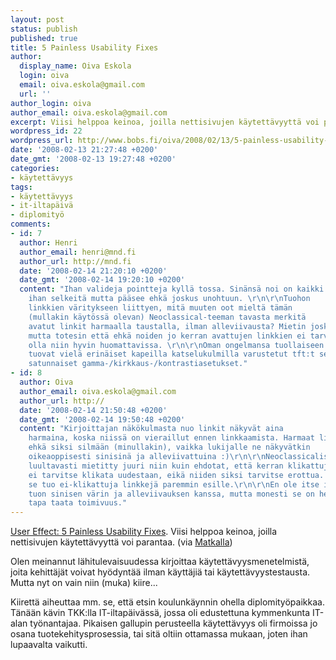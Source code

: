 ```yaml
---
layout: post
status: publish
published: true
title: 5 Painless Usability Fixes
author:
  display_name: Oiva Eskola
  login: oiva
  email: oiva.eskola@gmail.com
  url: ''
author_login: oiva
author_email: oiva.eskola@gmail.com
excerpt: Viisi helppoa keinoa, joilla nettisivujen käytettävyyttä voi parantaa.
wordpress_id: 22
wordpress_url: http://www.bobs.fi/oiva/2008/02/13/5-painless-usability-fixes/
date: '2008-02-13 21:27:48 +0200'
date_gmt: '2008-02-13 19:27:48 +0200'
categories:
- käytettävyys
tags:
- käytettävyys
- it-iltapäivä
- diplomityö
comments:
- id: 7
  author: Henri
  author_email: henri@mnd.fi
  author_url: http://mnd.fi
  date: '2008-02-14 21:20:10 +0200'
  date_gmt: '2008-02-14 19:20:10 +0200'
  content: "Ihan valideja pointteja kyllä tossa. Sinänsä noi on kaikki
    ihan selkeitä mutta pääsee ehkä joskus unohtuun. \r\n\r\nTuohon
    linkkien väritykseen liittyen, mitä muuten oot mieltä tämän
    (mullakin käytössä olevan) Neoclassical-teeman tavasta merkitä
    avatut linkit harmaalla taustalla, ilman alleviivausta? Mietin joskus sen muuttamista
    mutta totesin että ehkä noiden jo kerran avattujen linkkien ei tarvi
    olla niin hyvin huomattavissa. \r\n\r\nOman ongelmansa tuollaiseen linkkien merkkaukseen
    tuovat vielä erinäiset kapeilla katselukulmilla varustetut tft:t sekä
    satunnaiset gamma-/kirkkaus-/kontrastiasetukset."
- id: 8
  author: Oiva
  author_email: oiva.eskola@gmail.com
  author_url: http://
  date: '2008-02-14 21:50:48 +0200'
  date_gmt: '2008-02-14 19:50:48 +0200'
  content: "Kirjoittajan näkökulmasta nuo linkit näkyvät aina
    harmaina, koska niissä on vieraillut ennen linkkaamista. Harmaat linkit pistävät
    ehkä siksi silmään (minullakin), vaikka lukijalle ne näkyvätkin
    oikeaoppisesti sinisinä ja alleviivattuina :)\r\n\r\nNeoclassicalissa on
    luultavasti mietitty juuri niin kuin ehdotat, että kerran klikattuja linkkejä
    ei tarvitse klikata uudestaan, eikä niiden siksi tarvitse erottua. Samalla
    se tuo ei-klikattuja linkkejä paremmin esille.\r\n\r\nEn ole itse ihan-niin-tarkka
    tuon sinisen värin ja alleviivauksen kanssa, mutta monesti se on helpoin
    tapa taata toimivuus."
---
```

<p><a href="http://www.usereffect.com/topic/5-painless-usability-fixes" target="_blank">User Effect: 5 Painless Usability Fixes</a>. Viisi helppoa keinoa, joilla nettisivujen käytettävyyttä voi parantaa. (via <a href="http://www.matkalla.org/blog/archives/2008/02/links_for_20080213.html">Matkalla</a>)</p>
<p>Olen meinannut lähitulevaisuudessa kirjoittaa käytettävyysmenetelmistä, joita kehittäjät voivat hyödyntää ilman käyttäjiä tai käytettävyystestausta. Mutta nyt on vain niin (muka) kiire...</p>
<p>Kiirettä aiheuttaa mm. se, että etsin koulunkäynnin ohella diplomityöpaikkaa. Tänään kävin TKK:lla IT-iltapäivässä, jossa oli edustettuna kymmenkunta IT-alan työnantajaa. Pikaisen gallupin perusteella käytettävyys oli firmoissa jo osana tuotekehitysprosessia, tai sitä oltiin ottamassa mukaan, joten ihan lupaavalta vaikutti.</p>
